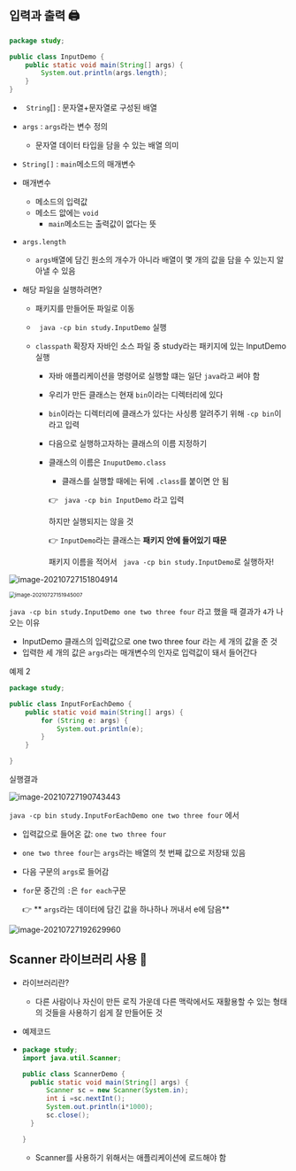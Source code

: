 ## 입력과 출력 :printer:

```java
package study;

public class InputDemo {
	public static void main(String[] args) {
		System.out.println(args.length);
	}
}
```

- `` String``[] : 문자열+문자열로 구성된 배열
- ``args`` : ``args``라는 변수 정의
  - 문자열 데이터 타입을 담을 수 있는 배열 의미
- ``String[]`` : ``main``메소드의 매개변수
- 매개변수
  - 메소드의 입력값
  - 메소드 앖에는 ``void``
    - ``main``메소드는 출력값이 없다는 뜻
- ``args.length``
  - ``args``배열에 담긴 원소의 개수가 아니라 배열이 몇 개의 값을 담을 수 있는지 알아낼 수 있음

- 해당 파일을 실행하려면?

  - 패키지를 만들어둔 파일로 이동

  - `` java -cp bin study.InputDemo`` 실행

  - ``classpath`` 확장자 자바인 소스 파일 중 study라는 패키지에 있는 InputDemo실행

    - 자바 애플리케이션을 명령어로 실행할 떄는 일단 	``java``라고 써야 함

    - 우리가 만든 클래스는 현재 ``bin``이라는 디렉터리에 있다

    - ``bin``이라는 디렉터리에 클래스가 있다는 사싱릉 알려주기 위해 ``-cp bin``이라고 입력

    - 다음으로 실행하고자하는 클래스의 이름 지정하기

    - 클래스의 이름은 ``InuputDemo.class``

      - 클래스를 실행할 때에는 뒤에 ``.class``를 붙이면 안 됨

      :point_right: `` java -cp bin InputDemo`` 라고 입력

      하지만 실행되지는 않을 것

      :point_right: ``InputDemo``라는 클래스는 **패키지 안에 들어있기 때문**

      패키지 이름을 적어서 `` java -cp bin study.InputDemo``로 실행하자!

![image-20210727151804914](C:\Users\MIN\TIL\JAVA\0727.assets\image-20210727151804914.png)

<img src="C:\Users\MIN\TIL\JAVA\0727.assets\image-20210727151945007.png" alt="image-20210727151945007" style="zoom:67%;" />

``java -cp bin study.InputDemo one two three four`` 라고 했을 때 결과가 ``4``가 나오는 이유

- InputDemo 클래스의 입력값으로 one two three four 라는 세 개의 값을 준 것
- 입력한 세 개의 값은 ``args``라는 매개변수의 인자로 입력값이 돼서 들어간다

예제 2

```java
package study;

public class InputForEachDemo {
	public static void main(String[] args) {
		for (String e: args) {
			System.out.println(e);
		}
	}

}

```

실행결과

![image-20210727190743443](C:\Users\MIN\TIL\JAVA\0727.assets\image-20210727190743443.png)

``java -cp bin study.InputForEachDemo one two three four`` 에서 

- 입력값으로 들어온 값: ``one two three four``

- ``one two three four``는 ``args``라는 배열의 첫 번째 값으로 저장돼 있음

- 다음 구문의 ``args``로 들어감

- ``for``문 중간의 ``:``은 ``for each``구문

  :point_right: ** ``args``라는 데이터에 담긴 값을 하나하나 꺼내서 e에 담음**

![image-20210727192629960](C:\Users\MIN\TIL\JAVA\0727.assets\image-20210727192629960.png)





## Scanner 라이브러리 사용 :book:

- 라이브러리란?
  - 다른 사람이나 자신이 만든 로직 가운데 다른 맥락에서도 재활용할 수 있는 형태의 것들을 사용하기 쉽게 잘 만들어둔 것

- 예제코드

- ```java
  package study;
  import java.util.Scanner;
  
  public class ScannerDemo {
  	public static void main(String[] args) {
  		Scanner sc = new Scanner(System.in);
  		int i =sc.nextInt();
  		System.out.println(i*1000);
  		sc.close();
  	}
  
  }
  ```

  - Scanner를 사용하기 위해서는 애플리케이션에 로드해야 함

